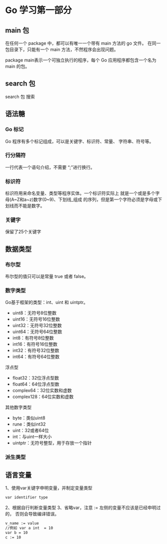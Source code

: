 # Go 学习第一部分
## main 包
在任何一个 package 中，都可以有唯一一个带有 main 方法的 go 文件。
在同一包目录下，只能有一个 main 方法，不然程序会出现问题。    

package main表示一个可独立执行的程序，每个 Go 应用程序都包含一个名为 main 的包。

## search 包
search 包 搜索

## 语法糖
### Go 标记
Go 程序有多个标记组成，可以是关键字、标识符、常量、
字符串、符号等。

### 行分隔符
一行代表一个语句介绍，不需要 “;”进行换行。

### 标识符
标识符用来命名变量、类型等程序实体。一个标识符实际上
就是一个或是多个字母(A~Z和a~z)数字(0~9)、下划线_组成
的序列，但是第一个字符必须是字母或下划线而不能是数字。

### 关键字
保留了25个关键字

## 数据类型
### 布尔型
布尔型的值只可以是常量 true 或者 false。

### 数字类型
Go基于框架的类型：int、uint 和 uintptr。

- uint8：无符号8位整数
- uint16：无符号16位整数
- uint32：无符号32位整数
- uint64：无符号64位整数
- int8：有符号8位整数
- int16：有符号16位整数
- int32：有符号32位整数
- int64：有符号64位整数


浮点型
- float32：32位浮点型数
- float64：64位浮点型数
- complex64：32位实数和虚数
- complex128：64位实数和虚数

其他数字类型
- byte：类似uint8
- rune：类似int32
- uint：32或者64位
- int：与uint一样大小
- uintptr：无符号整型，用于存放一个指针

### 派生类型
 
## 语言变量
1、使用var关键字申明变量，并制定变量类型
```bash
var identifier type
```
2、根据自行判断变量类型
3、省略var，注意 := 左侧的变量不应该是已经申明过的，
否则会导致编译错误。
```bash
v_name := value
//例如 var a int  = 10
var b = 10
c := 10
```